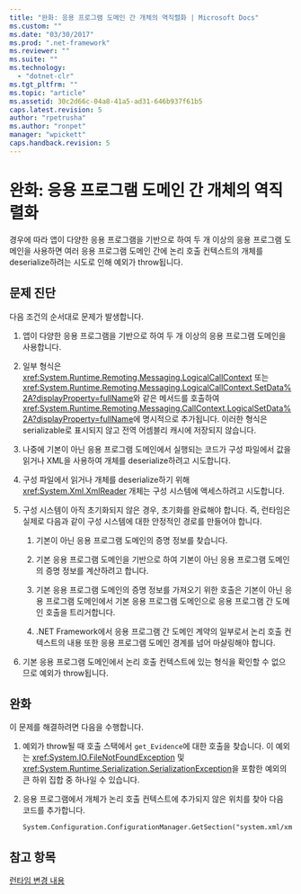 ```yaml
---
title: "완화: 응용 프로그램 도메인 간 개체의 역직렬화 | Microsoft Docs"
ms.custom: ""
ms.date: "03/30/2017"
ms.prod: ".net-framework"
ms.reviewer: ""
ms.suite: ""
ms.technology: 
  - "dotnet-clr"
ms.tgt_pltfrm: ""
ms.topic: "article"
ms.assetid: 30c2d66c-04a8-41a5-ad31-646b937f61b5
caps.latest.revision: 5
author: "rpetrusha"
ms.author: "ronpet"
manager: "wpickett"
caps.handback.revision: 5
---
```

# 완화: 응용 프로그램 도메인 간 개체의 역직렬화
경우에 따라 앱이 다양한 응용 프로그램을 기반으로 하여 두 개 이상의 응용 프로그램 도메인을 사용하면 여러 응용 프로그램 도메인 간에 논리 호출 컨텍스트의 개체를 deserialize하려는 시도로 인해 예외가 throw됩니다.  
  
## 문제 진단  
 다음 조건의 순서대로 문제가 발생합니다.  
  
1.  앱이 다양한 응용 프로그램을 기반으로 하여 두 개 이상의 응용 프로그램 도메인을 사용합니다.  
  
2.  일부 형식은 <xref:System.Runtime.Remoting.Messaging.LogicalCallContext> 또는 <xref:System.Runtime.Remoting.Messaging.LogicalCallContext.SetData%2A?displayProperty=fullName>와 같은 메서드를 호출하여 <xref:System.Runtime.Remoting.Messaging.CallContext.LogicalSetData%2A?displayProperty=fullName>에 명시적으로 추가됩니다.  이러한 형식은 serializable로 표시되지 않고 전역 어셈블리 캐시에 저장되지 않습니다.  
  
3.  나중에 기본이 아닌 응용 프로그램 도메인에서 실행되는 코드가 구성 파일에서 값을 읽거나 XML을 사용하여 개체를 deserialize하려고 시도합니다.  
  
4.  구성 파일에서 읽거나 개체를 deserialize하기 위해 <xref:System.Xml.XmlReader> 개체는 구성 시스템에 액세스하려고 시도합니다.  
  
5.  구성 시스템이 아직 초기화되지 않은 경우, 초기화를 완료해야 합니다.  즉, 런타임은 실제로 다음과 같이 구성 시스템에 대한 안정적인 경로를 만들어야 합니다.  
  
    1.  기본이 아닌 응용 프로그램 도메인의 증명 정보를 찾습니다.  
  
    2.  기본 응용 프로그램 도메인을 기반으로 하여 기본이 아닌 응용 프로그램 도메인의 증명 정보를 계산하려고 합니다.  
  
    3.  기본 응용 프로그램 도메인의 증명 정보를 가져오기 위한 호출은 기본이 아닌 응용 프로그램 도메인에서 기본 응용 프로그램 도메인으로 응용 프로그램 간 도메인 호출을 트리거합니다.  
  
    4.  .NET Framework에서 응용 프로그램 간 도메인 계약의 일부로서 논리 호출 컨텍스트의 내용 또한 응용 프로그램 도메인 경계를 넘어 마샬링해야 합니다.  
  
6.  기본 응용 프로그램 도메인에서 논리 호출 컨텍스트에 있는 형식을 확인할 수 없으므로 예외가 throw됩니다.  
  
## 완화  
 이 문제를 해결하려면 다음을 수행합니다.  
  
1.  예외가 throw될 때 호출 스택에서 `get_Evidence`에 대한 호출을 찾습니다.  이 예외는 <xref:System.IO.FileNotFoundException> 및 <xref:System.Runtime.Serialization.SerializationException>을 포함한 예외의 큰 하위 집합 중 하나일 수 있습니다.  
  
2.  응용 프로그램에서 개체가 논리 호출 컨텍스트에 추가되지 않은 위치를 찾아 다음 코드를 추가합니다.  
  
    ```  
    System.Configuration.ConfigurationManager.GetSection("system.xml/xmlReader");  
    ```  
  
## 참고 항목  
 [런타임 변경 내용](../../../docs/framework/migration-guide/runtime-changes-in-the-net-framework-4-5-1.md)